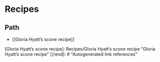 # Recipes

## Path

- [[Gloria Hyatt’s scone recipe]]

[//begin]: # "Autogenerated link references for markdown compatibility"
[Gloria Hyatt’s scone recipe]: Recipes/Gloria Hyatt’s scone recipe "Gloria Hyatt’s scone recipe"
[//end]: # "Autogenerated link references"
